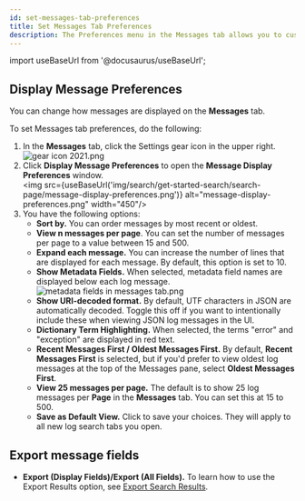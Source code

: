 ```yaml
---
id: set-messages-tab-preferences
title: Set Messages Tab Preferences
description: The Preferences menu in the Messages tab allows you to customize how messages are displayed.
---
```


import useBaseUrl from '@docusaurus/useBaseUrl';

## Display Message Preferences

You can change how messages are displayed on the **Messages** tab.

To set Messages tab preferences, do the following:

1. In the **Messages** tab, click the Settings gear icon in the upper right.<br/>![gear icon 2021.png](/img/search/get-started-search/search-page/gear-menu.png)    
1. Click **Display Message Preferences** to open the **Message Display Preferences** window.<br/><img src={useBaseUrl('img/search/get-started-search/search-page/message-display-preferences.png')} alt="message-display-preferences.png" width="450"/>
1. You have the following options:
    * **Sort by.** You can order messages by most recent or oldest.
    * **View n messages per page**. You can set the number of messages per page to a value between 15 and 500.
    * **Expand each message.** You can increase the number of lines that are displayed for each message. By default, this option is set to 10.
    * **Show Metadata Fields.** When selected, metadata field names are displayed below each log message.<br/>![metadata fields in messages tab.png](/img/search/get-started-search/search-page/metadata-fields.png)
    * **Show URI-decoded format.** By default, UTF characters in JSON are automatically decoded. Toggle this off if you want to intentionally include these when viewing JSON log messages in the UI.
    * **Dictionary Term Highlighting.** When selected, the terms "error" and "exception" are displayed in red text.
    * **Recent Messages First / Oldest Messages First.** By default, **Recent Messages First** is selected, but if you'd prefer to view oldest log messages at the top of the Messages pane, select **Oldest Messages First**.
    * **View 25 messages per page.** The default is to show 25 log messages per **Page** in the **Messages** tab. You can set this at 15 to 500.
    * **Save as Default View.** Click to save your choices. They will apply to all new log search tabs you open.

## Export message fields

* **Export (Display Fields)/Export (All Fields).** To learn how to use the Export Results option, see [Export Search Results](/docs/search/get-started-with-search/search-basics/export-search-results.md).
